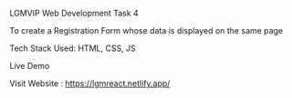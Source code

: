 LGMVIP Web Development Task 4

To create a Registration Form whose data is displayed on the same page

Tech Stack Used:
HTML, CSS, JS

Live Demo

Visit Website : https://lgmreact.netlify.app/

